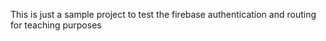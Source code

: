 This is just a sample project to test the firebase authentication and routing for teaching purposes
